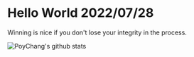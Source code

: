 # Hello World 2022/07/28

Winning is nice if you don't lose your integrity in the process.

![PoyChang's github stats](https://github-readme-stats.vercel.app/api?username=poychang&show_icons=true&theme=dracula)
